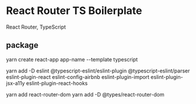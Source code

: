 # React Router TS Boilerplate

React Router, TypeScript

## package

yarn create react-app app-name --template typescript

yarn add -D eslint @typescript-eslint/eslint-plugin @typescript-eslint/parser eslint-plugin-react eslint-config-airbnb eslint-plugin-import eslint-plugin-jsx-a11y eslint-plugin-react-hooks

yarn add react-router-dom
yarn add -D @types/react-router-dom
